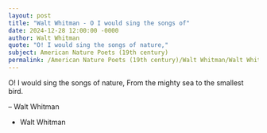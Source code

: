 ```yaml
---
layout: post
title: "Walt Whitman - O I would sing the songs of"
date: 2024-12-28 12:00:00 -0000
author: Walt Whitman
quote: "O! I would sing the songs of nature,"
subject: American Nature Poets (19th century)
permalink: /American Nature Poets (19th century)/Walt Whitman/Walt Whitman - O I would sing the songs of
---
```


O! I would sing the songs of nature,
From the mighty sea to the smallest bird.

– Walt Whitman

- Walt Whitman

